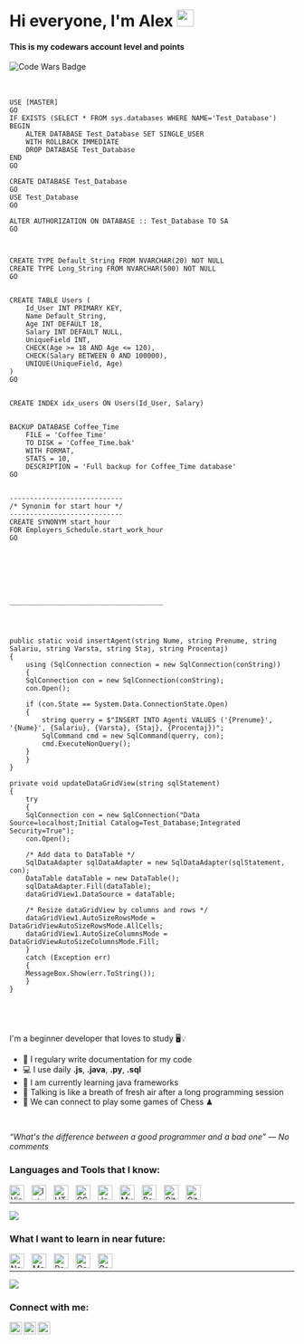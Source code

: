 # Hi everyone, I'm Alex <img height="30px" width="30px" src="https://github.com/TheDudeThatCode/TheDudeThatCode/blob/master/Assets/Hi.gif">

#### This is my codewars account level and points <br>
[<img align="left" alt="Code Wars Badge" src="https://www.codewars.com/users/AleXeNeoN/badges/large"/>][codewars]

<br><br><br>

```
USE [MASTER]
GO
IF EXISTS (SELECT * FROM sys.databases WHERE NAME='Test_Database')
BEGIN
	ALTER DATABASE Test_Database SET SINGLE_USER
	WITH ROLLBACK IMMEDIATE
	DROP DATABASE Test_Database
END
GO

CREATE DATABASE Test_Database
GO
USE Test_Database
GO

ALTER AUTHORIZATION ON DATABASE :: Test_Database TO SA
GO


 
CREATE TYPE Default_String FROM NVARCHAR(20) NOT NULL
CREATE TYPE Long_String FROM NVARCHAR(500) NOT NULL
GO


CREATE TABLE Users (
	Id_User INT PRIMARY KEY, 
	Name Default_String,
	Age INT DEFAULT 18,
	Salary INT DEFAULT NULL,
	UniqueField INT,
	CHECK(Age >= 18 AND Age <= 120),
	CHECK(Salary BETWEEN 0 AND 100000),
	UNIQUE(UniqueField, Age)
)
GO


CREATE INDEX idx_users ON Users(Id_User, Salary)


BACKUP DATABASE Coffee_Time
	FILE = 'Coffee_Time' 
	TO DISK = 'Coffee_Time.bak'   
	WITH FORMAT, 
	STATS = 10,
	DESCRIPTION = 'Full backup for Coffee_Time database'
GO


----------------------------
/* Synonim for start hour */
----------------------------
CREATE SYNONYM start_hour
FOR Employers_Schedule.start_work_hour
GO 







______________________________________




public static void insertAgent(string Nume, string Prenume, string Salariu, string Varsta, string Staj, string Procentaj)
{
    using (SqlConnection connection = new SqlConnection(conString))
    {
	SqlConnection con = new SqlConnection(conString);
	con.Open();

	if (con.State == System.Data.ConnectionState.Open)
	{
	    string querry = $"INSERT INTO Agenti VALUES ('{Prenume}', '{Nume}', {Salariu}, {Varsta}, {Staj}, {Procentaj})";
	    SqlCommand cmd = new SqlCommand(querry, con);
	    cmd.ExecuteNonQuery();
	}
    }
}

private void updateDataGridView(string sqlStatement)
{
    try
    {
	SqlConnection con = new SqlConnection("Data Source=localhost;Initial Catalog=Test_Database;Integrated Security=True");
	con.Open();

	/* Add data to DataTable */
	SqlDataAdapter sqlDataAdapter = new SqlDataAdapter(sqlStatement, con);
	DataTable dataTable = new DataTable();
	sqlDataAdapter.Fill(dataTable);
	dataGridView1.DataSource = dataTable;

	/* Resize dataGridView by columns and rows */
	dataGridView1.AutoSizeRowsMode = DataGridViewAutoSizeRowsMode.AllCells;
	dataGridView1.AutoSizeColumnsMode = DataGridViewAutoSizeColumnsMode.Fill;
    }
    catch (Exception err)
    {
	MessageBox.Show(err.ToString());
    }
}





```


I'm a beginner developer that loves to study 🖥💡
- 📝 I regulary write documentation for my code
- 💻 I use daily **.js**, **.java**, **.py**,  **.sql**
- 📖 I am currently learning java frameworks
- 💬 Talking is like a breath of fresh air after a long programming session
- 👯 We can connect to play some games of Chess ♟

<br>

<i>“What's the difference between a good programmer and a bad one” — No comments</i>


### Languages and Tools that I know:

<img align="left" alt="Visual Studio Code" title="Visual Studio Code" width="26px" src="https://cdn.jsdelivr.net/gh/devicons/devicon/icons/vscode/vscode-original.svg" style="padding-right:10px;" />
<img align="left" alt="IntelliJ IDEA" title="IntelliJ IDEA" width="26px" src="https://upload.wikimedia.org/wikipedia/commons/thumb/9/9c/IntelliJ_IDEA_Icon.svg/2048px-IntelliJ_IDEA_Icon.svg.png" style="padding-right:10px;" />
<img align="left" alt="HTML5" width="26px" src="https://cdn.jsdelivr.net/gh/devicons/devicon/icons/html5/html5-original.svg" style="padding-right:10px;" />
<img align="left" alt="CSS3" width="26px" src="https://cdn.jsdelivr.net/gh/devicons/devicon/icons/css3/css3-original.svg" style="padding-right:10px;" />
<img align="left" alt="JavaScript" width="26px" src="https://cdn.jsdelivr.net/gh/devicons/devicon/icons/javascript/javascript-original.svg" style="padding-right:10px;" />
<img align="left" alt="MySQL" width="26px" src="https://cdn.jsdelivr.net/gh/devicons/devicon/icons/mysql/mysql-original.svg" style="padding-right:10px;" />
<img align="left" alt="PostgreSQL" width="26px" src="https://cdn.iconscout.com/icon/free/png-256/postgresql-11-1175122.png" style="padding-right:10px;" />
<img align="left" alt="Git" width="26px" src="https://cdn.jsdelivr.net/gh/devicons/devicon/icons/git/git-original.svg" style="padding-right:10px;" />
<img align="left" alt="GitHub" width="26px" src="https://user-images.githubusercontent.com/3369400/139447912-e0f43f33-6d9f-45f8-be46-2df5bbc91289.png" style="padding-right:10px;" />

<br>
<hr>


<!-- My most used languages -->
<img align="center" src="https://github-readme-stats.vercel.app/api/top-langs/?username=Alexenon&theme=dark&border_radius=10" />


### What I want to learn in near future:

<img align="left" alt="Node.js" title="Node.js" width="26px" src="https://cdn.jsdelivr.net/gh/devicons/devicon/icons/nodejs/nodejs-original.svg" style="padding-right:10px;" />
<img align="left" alt="MongoDB" title="MongoDB" width="26px" src="https://cdn.jsdelivr.net/gh/devicons/devicon/icons/mongodb/mongodb-original.svg" style="padding-right:10px;" />
<img align="left" alt="React" title="React" width="26px" src="https://cdn.jsdelivr.net/gh/devicons/devicon/icons/react/react-original.svg" style="padding-right:10px;" />
<img align="left" alt="Gatsby" width="26px" src="https://cdn.jsdelivr.net/gh/devicons/devicon/icons/gatsby/gatsby-original.svg" style="padding-right:10px;" />
<img align="left" alt="GraphQL" width="26px" src="https://cdn.jsdelivr.net/gh/devicons/devicon/icons/graphql/graphql-plain.svg" style="padding-right:10px;" />


<br>
<hr>


<!-- My github stats -->
<img src="https://github-readme-stats.vercel.app/api?username=Alexenon&show_icons=true&theme=github_dark&line_height=30&border_radius=10&hide=stars" />


### Connect with me:

<!-- Image hyperlinks that contains adresses -->
[<img align="left" alt="Alexenon | Vk" width="22px" src="https://cdn.jsdelivr.net/npm/simple-icons@v3/icons/vk.svg" />][vkcom]
[<img align="left" alt="Alexenon | Instagram" width="22px" src="https://cdn.jsdelivr.net/npm/simple-icons@v3/icons/instagram.svg" />][instagram]
[<img align="left" alt="Alexenon | LinkedIn" width="22px" src="https://cdn.jsdelivr.net/npm/simple-icons@v3/icons/linkedin.svg" />][linked-in]







<!-- Links to my social media -->
[vkcom]: https://vk.com/hazzardy
[instagram]: https://www.instagram.com/hazzarddy
[linked-in]: https://www.linkedin.com/in/alex-xenon-14900a22a/
[codewars]: https://www.codewars.com/users/AleXeNeoN
